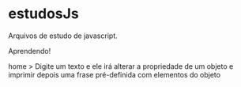 # estudosJs
Arquivos de estudo de javascript.

Aprendendo!

home > Digite um texto e ele irá alterar a propriedade de um objeto e imprimir depois uma frase pré-definida com elementos do objeto